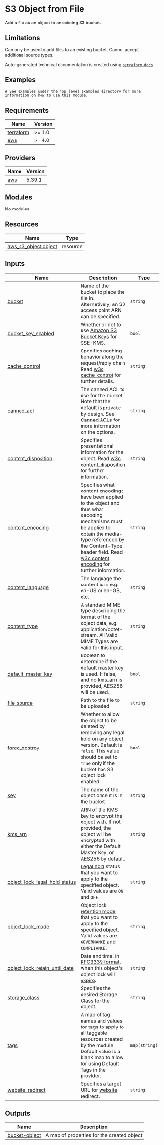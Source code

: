 # S3 Object from File

Add a file as an object to an existing S3 bucket.

## Limitations

Can only be used to add files to an existing bucket. Cannot accept additional source types.
<!-- BEGINNING OF PRE-COMMIT-TERRAFORM DOCS HOOK -->

Auto-generated technical documentation is created using [`terraform-docs`](https://terraform-docs.io/)
## Examples

```hcl
# See examples under the top level examples directory for more information on how to use this module.
```

## Requirements

| Name | Version |
|------|---------|
| <a name="requirement_terraform"></a> [terraform](#requirement\_terraform) | >= 1.0 |
| <a name="requirement_aws"></a> [aws](#requirement\_aws) | >= 4.0 |

## Providers

| Name | Version |
|------|---------|
| <a name="provider_aws"></a> [aws](#provider\_aws) | 5.39.1 |

## Modules

No modules.

## Resources

| Name | Type |
|------|------|
| [aws_s3_object.object](https://registry.terraform.io/providers/hashicorp/aws/latest/docs/resources/s3_object) | resource |

## Inputs

| Name | Description | Type | Default | Required |
|------|-------------|------|---------|:--------:|
| <a name="input_bucket"></a> [bucket](#input\_bucket) | Name of the bucket to place the file in. Alternatively, an S3 access point ARN can be specified. | `string` | n/a | yes |
| <a name="input_bucket_key_enabled"></a> [bucket\_key\_enabled](#input\_bucket\_key\_enabled) | Whether or not to use [Amazon S3 Bucket Keys](https://docs.aws.amazon.com/AmazonS3/latest/userguide/bucket-key.html) for SSE-KMS. | `bool` | `false` | no |
| <a name="input_cache_control"></a> [cache\_control](#input\_cache\_control) | Specifies caching behavior along the request/reply chain Read [w3c cache\_control](https://www.w3.org/Protocols/rfc2616/rfc2616-sec14.html#sec14.9) for further details. | `string` | `null` | no |
| <a name="input_canned_acl"></a> [canned\_acl](#input\_canned\_acl) | The canned ACL to use for the bucket. Note that the default is `private` by design. See [Canned ACLs](https://docs.aws.amazon.com/AmazonS3/latest/dev/acl-overview.html#canned-acl) for more information on the options. | `string` | `"private"` | no |
| <a name="input_content_disposition"></a> [content\_disposition](#input\_content\_disposition) | Specifies presentational information for the object. Read [w3c content\_disposition](https://www.w3.org/Protocols/rfc2616/rfc2616-sec19.html#sec19.5.1) for further information. | `string` | `null` | no |
| <a name="input_content_encoding"></a> [content\_encoding](#input\_content\_encoding) | Specifies what content encodings have been applied to the object and thus what decoding mechanisms must be applied to obtain the media-type referenced by the Content-Type header field. Read [w3c content encoding](https://www.w3.org/Protocols/rfc2616/rfc2616-sec14.html#sec14.11) for further information. | `string` | `null` | no |
| <a name="input_content_language"></a> [content\_language](#input\_content\_language) | The language the content is in e.g. en-US or en-GB, etc. | `string` | `null` | no |
| <a name="input_content_type"></a> [content\_type](#input\_content\_type) | A standard MIME type describing the format of the object data, e.g. application/octet-stream. All Valid MIME Types are valid for this input. | `string` | `null` | no |
| <a name="input_default_master_key"></a> [default\_master\_key](#input\_default\_master\_key) | Boolean to determine if the default master key is used. If false, and no kms\_arn is provided, AES256 will be used. | `bool` | `false` | no |
| <a name="input_file_source"></a> [file\_source](#input\_file\_source) | Path to the file to be uploaded | `string` | n/a | yes |
| <a name="input_force_destroy"></a> [force\_destroy](#input\_force\_destroy) | Whether to allow the object to be deleted by removing any legal hold on any object version. Default is `false`. This value should be set to `true` only if the bucket has S3 object lock enabled. | `bool` | `false` | no |
| <a name="input_key"></a> [key](#input\_key) | The name of the object once it is in the bucket | `string` | n/a | yes |
| <a name="input_kms_arn"></a> [kms\_arn](#input\_kms\_arn) | ARN of the KMS key to encrypt the object with. If not provided, the object will be encrypted with either the Default Master Key, or AES256 by default. | `string` | `null` | no |
| <a name="input_object_lock_legal_hold_status"></a> [object\_lock\_legal\_hold\_status](#input\_object\_lock\_legal\_hold\_status) | [Legal hold](https://docs.aws.amazon.com/AmazonS3/latest/userguide/object-lock-overview.html#object-lock-legal-holds) status that you want to apply to the specified object. Valid values are `ON` and `OFF`. | `string` | `null` | no |
| <a name="input_object_lock_mode"></a> [object\_lock\_mode](#input\_object\_lock\_mode) | Object lock [retention mode](https://docs.aws.amazon.com/AmazonS3/latest/userguide/object-lock-overview.html#object-lock-retention-modes) that you want to apply to the specified object. Valid values are `GOVERNANCE` and `COMPLIANCE`. | `string` | `null` | no |
| <a name="input_object_lock_retain_until_date"></a> [object\_lock\_retain\_until\_date](#input\_object\_lock\_retain\_until\_date) | Date and time, in [RFC3339 format](https://www.rfc-editor.org/rfc/rfc3339#section-5.8), when this object's object lock will [expire](https://docs.aws.amazon.com/AmazonS3/latest/userguide/object-lock-overview.html#object-lock-retention-periods). | `string` | `null` | no |
| <a name="input_storage_class"></a> [storage\_class](#input\_storage\_class) | Specifies the desired Storage Class for the object. | `string` | `"STANDARD"` | no |
| <a name="input_tags"></a> [tags](#input\_tags) | A map of tag names and values for tags to apply to all taggable resources created by the module. Default value is a blank map to allow for using Default Tags in the provider. | `map(string)` | `{}` | no |
| <a name="input_website_redirect"></a> [website\_redirect](#input\_website\_redirect) | Specifies a target URL for [website redirect](https://docs.aws.amazon.com/AmazonS3/latest/userguide/how-to-page-redirect.html). | `string` | `null` | no |

## Outputs

| Name | Description |
|------|-------------|
| <a name="output_bucket-object"></a> [bucket-object](#output\_bucket-object) | A map of properties for the created object |


<!-- END OF PRE-COMMIT-TERRAFORM DOCS HOOK -->
